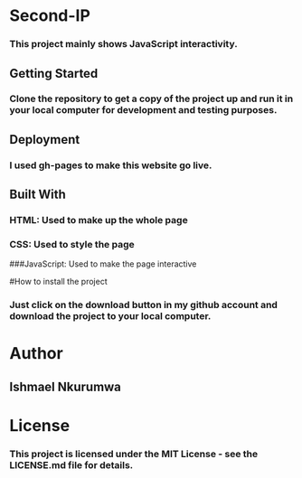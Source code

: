 # Second-IP
### This project mainly shows JavaScript interactivity.

## Getting Started
### Clone the repository to get a copy of the project up and run it in your local computer for development and testing purposes.

## Deployment
### I used gh-pages to make this website go live.

## Built With
### HTML: Used to make up the whole page
### CSS: Used to style the page
###JavaScript: Used to make the page interactive

#How to install the project
### Just click on the download button in my github account and download the project to your local computer.

# Author
## Ishmael Nkurumwa

# License
### This project is licensed under the MIT License - see the LICENSE.md file for details.